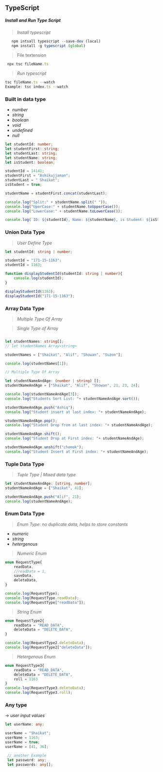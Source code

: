 ## TypeScript

##### Install and Run Type Script
> _Install typescript_
  ```js
     npm intsall typescript --save-dev (local)
     npm install -g typescript (global)
  ```
  > File textension
  ```typeScript
   npx tsc fileName.ts
  ```
  > _Run typescript_
  ```typeScript
  tsc fileName.ts --watch
  Example: tsc index.ts --watch
  ```


### Built in data type
- _number_
- _string_
- _boolean_
- _void_
- _undefined_
- _null_

```typescript
let studentId: number;
let studentFirst: string;
let studentLast: string;
let studentName: string;
let isStudent: boolean;

studentId = 14141;
studentFirst = "Ashikujjaman";
studentLast = " Shaikat";
isStudent = true;

studentName = studentFirst.concat(studentLast);

console.log("Split:" + studentName.split(" "));
console.log("UperCase:" + studentName.toUpperCase());
console.log("LowerCase:" + studentName.toLowerCase());

console.log(`ID: ${studentId}, Name: ${studentName}, is Student: ${isStudent}`);
```

### Union Data Type
> _User Define Type_ 

```typeScript
let studentId: string | number;

studentId = "171-15-1163";
studentId = 1163;

function displayStudentId(studentId: string | number){
    console.log(studentId);
}

displayStudentId(1163);
displayStudentId("171-15-1163");
```

### Array Data Type
> _Multiple Type Of Array_

> _Single Type of Array_
```typeScript

let studentNames: string[];
// let studentNames Array<string>

studentNames = ["Shaikat", "Alif", "Showan", "Suzon"];

console.log(studentNames[1]);

// Multiple Type Of Array

let studentNameAndAge: (number | string) [];
studentNameAndAge = ["Shaikat", "Alif", "Showan", 21, 23, 24];

console.log(studentNameAndAge[3]);
console.log("Students Sort List: "+ studentNameAndAge.sort());

studentNameAndAge.push("Ashiq");
console.log("Student insert at last index: "+ studentNameAndAge);

studentNameAndAge.pop();
console.log("Student Drop from at last index: "+ studentNameAndAge);

studentNameAndAge.shift();
console.log("Student Drop at First index: "+ studentNameAndAge);

studentNameAndAge.unshift("chomok");
console.log("Student Insert at First index: "+ studentNameAndAge);
```

### Tuple Data Type
> _Tuple Type | Mixed data type_

```typeScript
let studentNameAndAge: [string, number];
studentNameAndAge = ["Shaikat", 41];

studentNameAndAge.push("Alif", 21);
console.log(studentNameAndAge);
```

### Enum Data Type
> _Enum Type: no duplicate data, helps to store constants_

- _numeric_
- _string_
- _hetergenous_


> _Numeric Enum_
```typeScript
enum RequestType{
    readData,
    //readData = 1,
    saveData,
    deleteData,
}

console.log(RequestType);
console.log(RequestType.readData);
console.log(RequestType["readData"]);
```

> _String Enum_
```typeScript
enum RequestType2{
    readData = "READ_DATA",
    deleteData = "DELETE_DATA",
}

console.log(RequestType2.deleteData);
console.log(RequestType2["deleteData"]);
```

> _Hetergenous Enum_
```typeScript
enum RequestType3{
    readData = "READ_DATA",
    deleteData = "DELETE_DATA",
    roll = 1163
}
console.log(RequestType3.deleteData);
console.log(RequestType3.roll);
```

### Any type
-> _user input values_

```ts
let userName: any;

userName = "Shaikat";
userName = 1163;
userName = true;
userName = [41, 36];

 // another Example
 let password: any;
 let passwords: any[];
 ```

